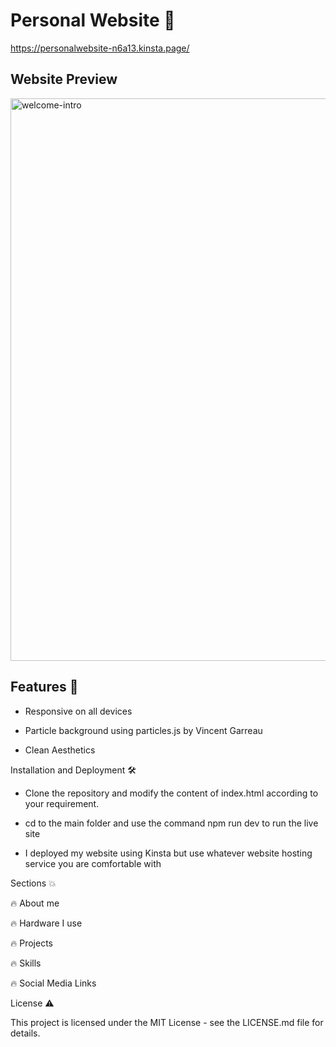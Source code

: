 # **Personal Website** 🚀

https://personalwebsite-n6a13.kinsta.page/

## Website Preview

<img width="900" alt="welcome-intro" src="https://github.com/benniu04/Personal_Website/assets/138111756/df0e3512-ca3d-48ee-90d2-266ecc1e7a68">


## Features 🔑

* Responsive on all devices

* Particle background using particles.js by Vincent Garreau

* Clean Aesthetics

Installation and Deployment 🛠️

- Clone the repository and modify the content of index.html according to your requirement.

- cd to the main folder and use the command npm run dev to run the live site

- I deployed my website using Kinsta but use whatever website hosting service you are comfortable with


Sections 💥

🔥 About me

🔥 Hardware I use

🔥 Projects

🔥 Skills

🔥 Social Media Links

License ⚠️

This project is licensed under the MIT License - see the LICENSE.md file for details.



  


